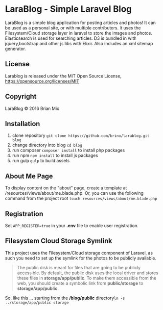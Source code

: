 # LaraBlog - Simple Laravel Blog

LaraBlog is a simple blog application for posting articles and photos! It can be used as a personal site, or with multiple contributors.
It uses the Filesystem/Cloud storage layer in laravel to store the images and photos. Elasticsearch is used for searching articles. D3 is bundled in with jquery,bootstrap and 
other js libs with Elixir. Also includes an xml sitemap generator.

## License

Larablog is released under the MIT Open Source License, <https://opensource.org/licenses/MIT>

## Copyright

LaraBlog &copy; 2016 Brian Mix

## Installation

1. clone repository `git clone https://github.com/brino/larablog.git blog`
2. change directory into blog `cd blog`
2. run composer `composer install` to install php packages
3. run npm `npm install` to install js packages
4. run gulp `gulp` to build assets

## About Me Page

To display content on the "about" page, create a template at /resources/views/about/me.blade.php. Or, you can use the following command from the project root `touch resources/views/about/me.blade.php`

## Registration

Set `APP_REGISTER=true` in your **.env** file to enable user registration.

## Filesystem Cloud Storage Symlink

This project uses the Filesystem/Cloud storage component of Laravel, as such you need to set up the symlink for the photos to be publicly available.

> The public disk is meant for files that are going to be publicly accessible. By default, the public disk uses the local 
> driver and stores these files in **storage/app/public**. To make them accessible from the web, you should create a symbolic 
> link from **public/storage** to **storage/app/public**.

So, like this ... starting from the **/blog/public** directory`ln -s ../storage/app/public storage`

